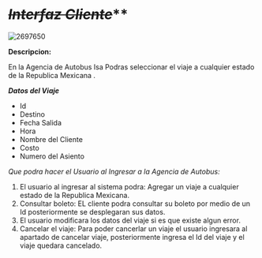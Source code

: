 # *~~*Interfaz Cliente*~~***

![2697650](https://vilmanunez.com/wp-content/uploads/2020/05/2697650.jpg)

**Descripcion:**

En la Agencia de Autobus Isa Podras seleccionar el viaje a cualquier estado de la Republica Mexicana .

***Datos del Viaje***

- Id
- Destino
- Fecha Salida
- Hora
- Nombre del Cliente
- Costo
- Numero del Asiento 



*Que podra hacer el Usuario al Ingresar a la Agencia de Autobus:*

1. El usuario al ingresar al sistema podra: Agregar un viaje a cualquier estado  de la Republica Mexicana.
2. Consultar  boleto: EL cliente podra consultar su boleto por medio de un Id posteriormente se desplegaran sus datos.
3. El usuario modificara los datos del viaje si es que existe algun error. 
4. Cancelar el viaje: Para poder cancerlar un viaje el usuario ingresara al apartado  de cancelar viaje, posteriormente ingresa el Id del viaje y el viaje quedara cancelado.



